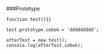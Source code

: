 
###Prototype
```
function test(){}

test.prototype.cebok = 'ddddddddd';

afterTest = new test();
console.log(afterTest.cebok);
```